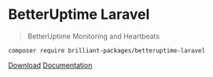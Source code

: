 # BetterUptime Laravel

> BetterUptime Monitoring and Heartbeats

`composer require brilliant-packages/betteruptime-laravel`

[Download](https://packagist.org/packages/brilliant-packages/betteruptime-laravel)
[Documentation](#laravel-betteruptime)
